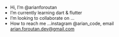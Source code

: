 -  Hi, I’m @arianforoutan
-  I’m currently learning  dart & flutter
-  I’m looking to collaborate on ...
-  How to reach me ...instagram @arian_code, email arian.foroutan.dev@gmail.com

<!---
arianforoutan/arianforoutan is a ✨ special ✨ repository because its `README.md` (this file) appears on your GitHub profile.
You can click the Preview link to take a look at your changes.
--->
